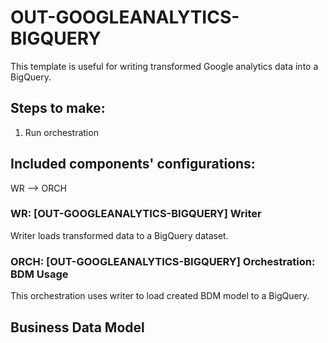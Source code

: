 # OUT-GOOGLEANALYTICS-BIGQUERY

This template is useful for writing transformed Google analytics data into a BigQuery.


## Steps to make:

1. Run orchestration

## Included components' configurations:
WR –> ORCH

### WR: [OUT-GOOGLEANALYTICS-BIGQUERY] Writer

Writer loads transformed data to a BigQuery dataset.

### ORCH: [OUT-GOOGLEANALYTICS-BIGQUERY] Orchestration: BDM Usage

This orchestration uses writer to load created BDM model to a BigQuery.

## Business Data Model

